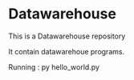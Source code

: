 # Datawarehouse
This is a Datawarehouse repository

It contain datawarehoue programs.

Running : py hello_world.py
